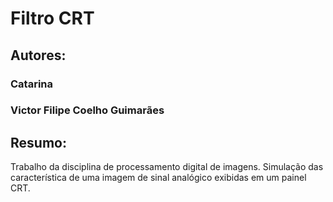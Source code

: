# Filtro CRT
## Autores:
### Catarina
### Victor Filipe Coelho Guimarães
## Resumo:
Trabalho da disciplina de processamento digital de imagens. Simulação das característica de uma imagem de sinal analógico exibidas em um painel CRT.   
